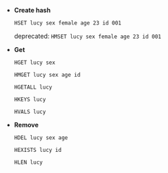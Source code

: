 - **Create hash**

    `HSET lucy sex female age 23 id 001`

    deprecated: `HMSET lucy sex female age 23 id 001`

- **Get**

    `HGET lucy sex`

    `HMGET lucy sex age id`

    `HGETALL lucy`

    `HKEYS lucy`

    `HVALS lucy`

- **Remove**

    `HDEL lucy sex age`

    `HEXISTS lucy id`

    `HLEN lucy`